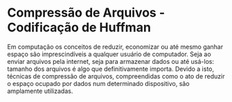 # Compressão de Arquivos - Codificação de Huffman

Em computação os conceitos de reduzir, economizar ou até mesmo ganhar espaço são imprescindíveis a qualquer usuário de computador. Seja ao enviar arquivos pela internet, seja para armazenar dados ou até usá-los: tamanho dos arquivos é algo que definitivamente importa. Devido a isto, técnicas de compressão de arquivos, compreendidas como o ato de reduzir o espaço ocupado por dados num determinado dispositivo, são amplamente utilizadas.
